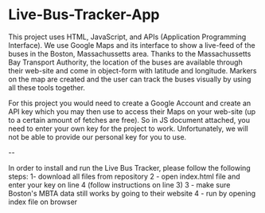 # Live-Bus-Tracker-App

This project uses HTML, JavaScript, and APIs (Application Programming Interface). We use Google Maps and its interface to show a live-feed of the buses in the Boston, Massachussetts area. Thanks to the Massachussetts Bay Transport Authority, the location of the buses are available through their web-site and come in object-form with latitude and longitude. Markers on the map are created and the user can track the buses visually by using all these tools together.

For this project you would need to create a Google Account and create an API key which you may then use to access their Maps on your web-site (up to a certain amount of fetches are free). So in JS document attached, you need to enter your own key for the project to work. Unfortunately, we will not be able to provide our personal key for you to use.

--

In order to install and run the Live Bus Tracker, please follow the following steps:
1- download all files from repository
2 - open index.html file and enter your key on line 4 (follow instructions on line 3)
3 - make sure Boston's MBTA data still works by going to their website
4 - run by opening index file on browser
